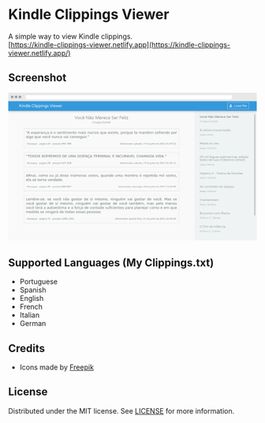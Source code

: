 # Kindle Clippings Viewer
A simple way to view Kindle clippings.
<br>
[https://kindle-clippings-viewer.netlify.app](https://kindle-clippings-viewer.netlify.app/)

## Screenshot
<p>
  <a target="_blank" rel="noopener noreferrer" href="https://github.com/juscelinodjj/kindle-clippings-viewer/blob/main/screenshot.png">
    <kbd>
      <img src="https://github.com/juscelinodjj/kindle-clippings-viewer/raw/main/screenshot.png" alt="Screenshot" style="max-width: 100%;">
    </kbd>
  </a>
</p>

## Supported Languages (My Clippings.txt)
- Portuguese
- Spanish
- English
- French
- Italian
- German

## Credits
- Icons made by [Freepik](https://www.flaticon.com/authors/freepik)

## License
Distributed under the MIT license. See [LICENSE](https://github.com/juscelinodjj/kindle-clippings-viewer/blob/main/LICENSE) for more information.